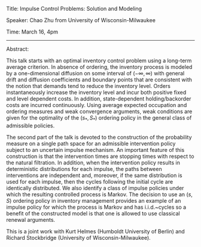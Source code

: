 Title:  Impulse Control Problems: Solution and Modeling

Speaker: Chao Zhu from University of Wisconsin-Milwaukee

Time: March 16, 4pm

---
Abstract: 

This talk starts with an optimal inventory control problem using a long-term average criterion. 
In absence of ordering, the inventory process is modeled by a one-dimensional diffusion on some interval 
of $(-\infty, \infty)$ with general drift and diffusion coefficients and boundary points that are 
consistent with the notion that demands tend to reduce the inventory level. Orders instantaneously 
increase the inventory level and incur both positive fixed and level dependent costs. In addition, 
state-dependent holding/backorder costs are incurred continuously. Using average expected occupation 
and ordering measures and weak convergence arguments, weak conditions are given for the optimality 
of the $(s_{*}, S_{*})$ ordering policy in the general class of admissible policies. 


The second part of the talk is devoted to the construction of the probability measure on a single 
path space for an admissible intervention policy subject to an uncertain impulse mechanism. 
An important feature of this construction is that the intervention times are stopping times with respect to 
the natural filtration. In addition, when the intervention policy results in deterministic distributions 
for each impulse, the paths between interventions are independent and, moreover, if the same distribution 
is used for each impulse, then the cycles following the initial cycle are identically distributed.  We also 
identify a class of impulse policies under which the resulting controlled process is Markov.  The decision 
to use an $(s,S)$ ordering policy in inventory management provides an example of an impulse policy for which 
the process is Markov and has i.i.d.~cycles so a benefit of the constructed model is that one is allowed to 
use classical renewal arguments.


This is a joint work with Kurt Helmes (Humboldt University of Berlin) and Richard Stockbridge 
(University of Wisconsin-Milwaukee). 
